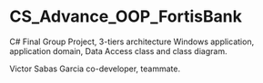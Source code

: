# CS_Advance_OOP_FortisBank
C# Final Group Project, 3-tiers architecture Windows application, application domain, Data Access class and class diagram.  

Victor Sabas Garcia co-developer, teammate.
